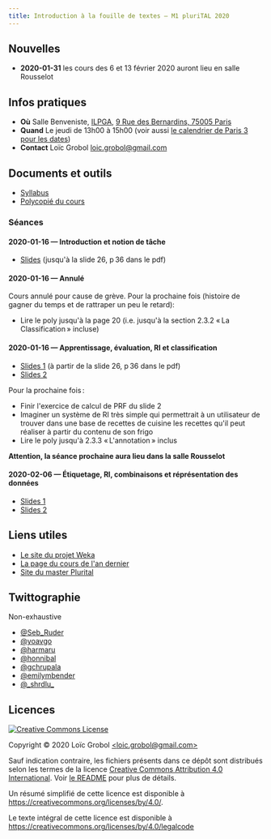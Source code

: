 ```yaml
---
title: Introduction à la fouille de textes — M1 pluriTAL 2020
---
```


## Nouvelles

- **2020-01-31** les cours des 6 et 13 février 2020 auront lieu en salle Rousselot

## Infos pratiques

- **Où** Salle Benveniste, [ILPGA](http://www.ilpga.univ-paris3.f), [9 Rue des Bernardins, 75005
  Paris](https://www.openstreetmap.org/way/55894044)
- **Quand** Le jeudi de 13h00 à 15h00 (voir aussi [le calendrier de Paris 3 pour les
  dates](http://www.univ-paris3.fr/le-calendrier-universitaire-116398.kjsp))
- **Contact** Loïc Grobol [<loic.grobol@gmail.com>](mailto:loic.grobol@gmail.com)

## Documents et outils

- [Syllabus](https://github.com/LoicGrobol/intro-fouille-textes/releases/download/stable/syllabus.pdf)
- [Polycopié du cours](https://github.com/LoicGrobol/intro-fouille-textes/releases/download/stable/poly.pdf)

### Séances

#### 2020-01-16 — Introduction et notion de tâche

- [Slides](https://github.com/LoicGrobol/intro-fouille-textes/releases/download/stable/lecture-01.pdf)
  (jusqu'à la slide 26, p 36 dans le pdf)

#### 2020-01-16 — Annulé

Cours annulé pour cause de grève.
Pour la prochaine fois (histoire de gagner du temps et de rattraper un peu le retard):

- Lire le poly jusqu'à la page 20 (i.e. jusqu'à la section 2.3.2 « La Classification » incluse)

#### 2020-01-16 — Apprentissage, évaluation, RI et classification

- [Slides 1](https://github.com/LoicGrobol/intro-fouille-textes/releases/download/stable/lecture-01.pdf)
  (à partir de la slide 26, p 36 dans le pdf)
- [Slides 2](https://github.com/LoicGrobol/intro-fouille-textes/releases/download/stable/lecture-02.pdf)

Pour la prochaine fois :

- Finir l'exercice de calcul de PRF du slide 2
- Imaginer un système de RI très simple qui permettrait à un utilisateur de trouver dans une base de
  recettes de cuisine les recettes qu'il peut réaliser à partir du contenu de son frigo
- Lire le poly jusqu'à 2.3.3 « L'annotation » inclus

**Attention, la séance prochaine aura lieu dans la salle Rousselot**

#### 2020-02-06 — Étiquetage, RI, combinaisons et réprésentation des données

- [Slides 1](https://github.com/LoicGrobol/intro-fouille-textes/releases/download/stable/lecture-03.pdf)
- [Slides 2](https://github.com/LoicGrobol/intro-fouille-textes/releases/download/stable/lecture-04.pdf)

## Liens utiles

- [Le site du projet Weka](https://www.cs.waikato.ac.nz/ml/weka/)
- [La page du cours de l'an dernier](archives/2019)
- [Site du master Plurital](http://plurital.org)

## Twittographie

Non-exhaustive

- [@Seb_Ruder](https://twitter.com/seb_ruder)
- [@yoavgo](https://twitter.com/yoavgo)
- [@harmaru](https://twitter.com/hardmaru)
- [@honnibal](https://twitter.com/honnibal)
- [@gchrupala](https://twitter.com/gchrupala)
- [@emilymbender](https://twitter.com/emilymbender)
- [@\_shrdlu\_](https://twitter.com/_shrdlu_)

## Licences

<a rel="license" href="http://creativecommons.org/licenses/by/4.0/"><img alt="Creative Commons License" style="border-width:0" src="https://i.creativecommons.org/l/by/4.0/88x31.png"/></a>

 Copyright © 2020 Loïc Grobol [\<loic.grobol@gmail.com\>](mailto:loic.grobol@gmail.com)

Sauf indication contraire, les fichiers présents dans ce dépôt sont distribués selon les termes de
la licence [Creative Commons Attribution 4.0
International](https://creativecommons.org/licenses/by/4.0/). Voir [le README](README.md#Licences)
pour plus de détails.

 Un résumé simplifié de cette licence est disponible à <https://creativecommons.org/licenses/by/4.0/>.

 Le texte intégral de cette licence est disponible à <https://creativecommons.org/licenses/by/4.0/legalcode>
